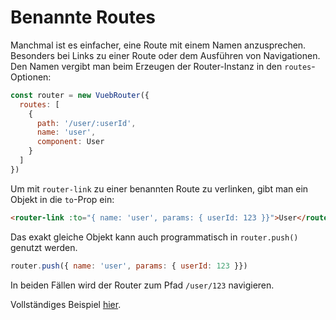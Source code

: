# Benannte Routes

Manchmal ist es einfacher, eine Route mit einem Namen anzusprechen. Besonders bei Links zu einer Route oder dem Ausführen von Navigationen. Den Namen vergibt man beim Erzeugen der Router-Instanz in den `routes`-Optionen:

``` js
const router = new VuebRouter({
  routes: [
    {
      path: '/user/:userId',
      name: 'user',
      component: User
    }
  ]
})
```

Um mit `router-link` zu einer benannten Route zu verlinken, gibt man ein Objekt in die `to`-Prop ein:

``` html
<router-link :to="{ name: 'user', params: { userId: 123 }}">User</router-link>
```

Das exakt gleiche Objekt kann auch programmatisch in `router.push()` genutzt werden.


``` js
router.push({ name: 'user', params: { userId: 123 }})
```

In beiden Fällen wird der Router zum Pfad `/user/123` navigieren.

Vollständiges Beispiel [hier](https://github.com/vuejs/vue-router/blob/dev/examples/named-routes/app.js).

